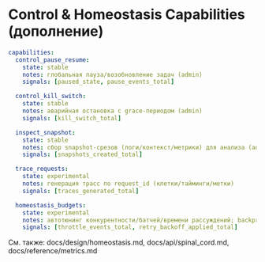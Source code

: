 <!-- neira:meta
id: NEI-20250904-120820-capabilities-control
intent: docs
summary: |
  Контрольный контур и гомеостаз: capability‑флаги для паузы/остановки, срезов/трасс и автотюнинга бюджетов. Дополнение к CAPABILITIES.md.
-->

# Control & Homeostasis Capabilities (дополнение)

```yaml
capabilities:
  control_pause_resume:
    state: stable
    notes: глобальная пауза/возобновление задач (admin)
    signals: [paused_state, pause_events_total]

  control_kill_switch:
    state: stable
    notes: аварийная остановка с grace-периодом (admin)
    signals: [kill_switch_total]

  inspect_snapshot:
    state: stable
    notes: сбор snapshot-срезов (логи/контекст/метрики) для анализа (admin)
    signals: [snapshots_created_total]

  trace_requests:
    state: experimental
    notes: генерация трасс по request_id (клетки/тайминги/метки)
    signals: [traces_generated_total]

  homeostasis_budgets:
    state: experimental
    notes: автотюнинг конкурентности/батчей/времени рассуждений; backpressure/backoff
    signals: [throttle_events_total, retry_backoff_applied_total]
```

См. также: docs/design/homeostasis.md, docs/api/spinal_cord.md, docs/reference/metrics.md
